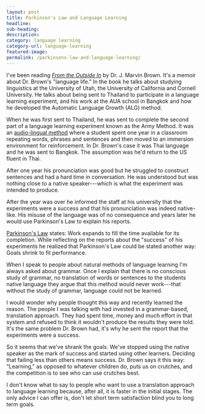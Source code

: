 ```yaml
---
layout: post
title: Parkinson's Law and Language Learning
headline:
sub-heading:
description:
category: language learning
category-url: language-learning
featured-image:
permalink: /parkinsons-law-and-language-learning/
---
```

I've been reading [*From the Outside In*](http://bradonomics.com/brown-autobiography/) by Dr. J. Marvin Brown. It's a memoir about Dr. Brown's "language life." In the book he talks about studying linguistics at the University of Utah, the University of California and Cornell University. He talks about being sent to Thailand to participate in a language learning experiment, and his work at the AUA school in Bangkok and how he developed the Automatic Language Growth (ALG) method.

When he was first sent to Thailand, he was sent to complete the second part of a language learning experiment known as the Army Method. It was an [audio-lingual method](http://en.wikipedia.org/wiki/Audio-lingual_method) where a student spent one year in a classroom repeating words, phrases and sentences and then moved to an immersion environment for reinforcement. In Dr. Brown's case it was Thai language and he was sent to Bangkok. The assumption was he'd return to the US fluent in Thai.

After one year his pronunciation was good but he struggled to construct sentences and had a hard time in conversation. He was understood but was nothing close to a native speaker---which is what the experiment was intended to produce.

After the year was over he informed the staff at his university that the experiments were a success and that his pronunciation was indeed native-like. His misuse of the language was of no consequence and years later he would use Parkinson's Law to explain his reports.

[Parkinson's Law](http://en.wikipedia.org/wiki/Parkinson's_Law) states: Work expands to fill the time available for its completion. While reflecting on the reports about the "success" of his experiments he realized that Parkinson's Law could be stated another way: Goals shrink to fit performance.

When I speak to people about natural methods of language learning I'm always asked about grammar. Once I explain that there is no conscious study of grammar, no translation of words or sentences to the students native language they argue that this method would never work---that without the study of grammar, language could not be learned.

I would wonder why people thought this way and recently learned the reason. The people I was talking with had invested in a grammar-based, translation approach. They had spent time, money and much effort in that system and refused to think it wouldn't produce the results they were told. It's the same problem Dr. Brown had, it's why he sent the report that the experiments were a success.

So it seems that we've shrank the goals. We've stopped using the native speaker as the mark of success and started using other learners. Deciding that failing less than others means success. Dr. Brown says it this way: "Learning," as opposed to whatever children do, puts us on crutches, and the competition is to see who can use crutches best.

I don't know what to say to people who want to use a translation approach to language learning because, after all, it is faster in the initial stages. The only advice I can offer is, don't let short term satisfaction blind you to long term goals.
